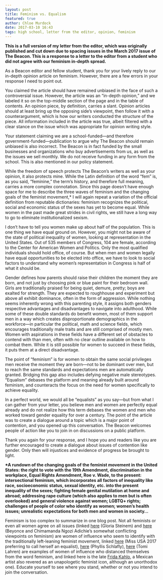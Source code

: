 ```yaml
---
layout: post
title: Feminism vs. Equalism
featured: true
author: Chloe Murdock
date: 2017-03-10 16:43
tags: high school, letter from the editor, opinion, feminism
---
```

**This is a full version of my letter from the editor, which was originally published and cut down due to spacing issues in the March 2017 issue of The Beacon. This is a response to a letter to the editor from a student who did not agree with our feminism in-depth spread.**

As a Beacon editor and fellow student, thank you for your lively reply to our in-depth opinion article on feminism. However, there are a few errors in your response I need to point out.

You claimed the article should have remained unbiased in the face of such a controversial issue. However, the article was an “in-depth opinion,” and we labeled it so on the top-middle section of the page and in the table of contents. An opinion piece, by definition, carries a slant. Opinion articles should at least bring up the opposing side’s viewpoint, then follow it with a counterargument, which is how our writers conducted the structure of the piece. All information included in the article was true, albeit filtered with a clear stance on the issue which was appropriate for opinion writing style.

Your statement claiming we are a school-funded—and therefore government-funded—publication to argue why The Beacon should remain unbiased is also incorrect. The Beacon is in fact funded by the small businesses and organizations who buy advertisements from us, as well as the issues we sell monthly. We do not receive funding in any form from the school. This is also mentioned in our policy statement.

While the freedom of speech protects The Beacon’s writers as well as your opinion, it also protects mine. While the Latin definition of the word “fem” is, as you said, “feminine,” the term’s history, and therefore full meaning, carries a more complex connotation. Since this page doesn’t have enough space for me to describe the three waves of feminism and the changing goals of the feminist movement,* I will again repeat a variation of the official definition from reputable dictionaries: feminism recognizes the political, social and economic status of the sexes has yet to become equal. While women in the past made great strides in civil rights, we still have a long way to go to eliminate institutionalized sexism.

I don’t have to tell you women make up about half of the population. This is one thing we have equal ground on. However, you might not be aware of the state of political inequality of women, looking at representation in the United States. Out of 535 members of Congress, 104 are female, according to the Center for American Women and Politics. Only the most qualified individuals should hold office, of course. But when men and women legally have equal opportunities to be elected into office, we have to look to social factors to understand why women’s representation in Congress is half of what it should be.

Gender defines how parents should raise their children the moment they are born, and not just by choosing pink or blue paint for their bedroom wall. Girls are traditionally praised for being quiet, demure, pretty; boys are exalted for strength. They are expected to roughhouse and experiment but above all exhibit dominance, often in the form of aggression. While nothing seems inherently wrong with this parenting style, it assigns both genders respective advantages and disadvantages to navigate into adulthood. While some of these double standards do benefit women, most of them support men in a way which creates disproportionate demographics in the workforce—in particular the political, math and science fields, which encourages traditionally male traits and are still comprised of mostly men. Women with aspirations in these fields have a different set of obstacles to contend with than men, often with no clear outline available on how to combat them. While it is still possible for women to succeed in these fields, it puts them at a direct disadvantage.

The point of “feminism” is for women to obtain the same social privileges men receive the moment they are born—not to be dominant over men, but to reach the same standards and expectations men are automatically granted. Bridging this gap also includes defying negative male stereotypes. “Equalism” debases the platform and meaning already built around feminism, and counteracts the focus on the need for women specifically to achieve equality.

In a perfect world, we would all be “equalists” as you say—but from what I can gather from your letter, you believe men and women are perfectly equal already and do not realize how this term debases the women and men who worked toward gender equality for over a century. The point of the article was to create a dialogue around a topic which is a major point of contention, and you opened up this conversation. The Beacon welcomes people of action like you to join in on discussions on a public platform.

Thank you again for your response, and I hope you and readers like you are further encouraged to create a dialogue about issues of contention like gender. Only then will injustices and evidence of progress be brought to light.

**\*A rundown of the changing goals of the feminist movement in the United States: the right to vote with the 19th Amendment, discrimination in the workplace, Equal Rights Amendment, Roe v. Wade, to the present: intersectional feminism, which incorporates all factors of inequality like race, socioeconomic status, sexual identity, etc. into the present inequality of the sexes; fighting female genital mutilation at home and abroad; addressing rape culture (which also applies to men but is often overlooked) and general violence against women; LGBTQ+ rights; challenges of people of color who identify as women; women’s health issues; unrealistic expectations for both men and women in society…**

Feminism is too complex to summarize in one blog post. Not all feminists or even all women agree on all issues (linked [here](http://www.gloriasteinem.com/) (Gloria Steinem) and [here](http://www.volkskrant.nl/boeken/ngozi-adichie-beyonce-s-feminism-isn-t-my-feminism~a4390684/) (Beyonce and Chimamanda Ngozi Adichie’s somewhat conflicting viewpoints on feminism) are women of influence who seem to identify with the traditionally left-leaning feminist movement, linked [here](http://www.syracuse.com/celebrity-news/index.ssf/2017/05/kara_mccullough_healthcare_feminism_miss_usa_2017.html) (Miss USA 2017 preferring to call herself an equalist), [here](http://www.makers.com/phyllis-schlafly) (Phyllis Schlafly), [here](http://www.theblaze.com/video/tomi-lahren-offers-a-clear-message-to-left-wing-feminists-this-is-what-real-women-look-like/) (Tomi Lahren) are examples of women of influence who distanced themselves from the word feminism, and linked here is the late [Frida Kahlo](https://www.nytimes.com/2015/05/10/style/frida-kahlo-is-having-a-moment.html?_r=0), a Mexican artist also revered as an unapologetic feminist icon, although an unorthodox one). Educate yourself to see where you stand, whether or not you intend to join the conversation.